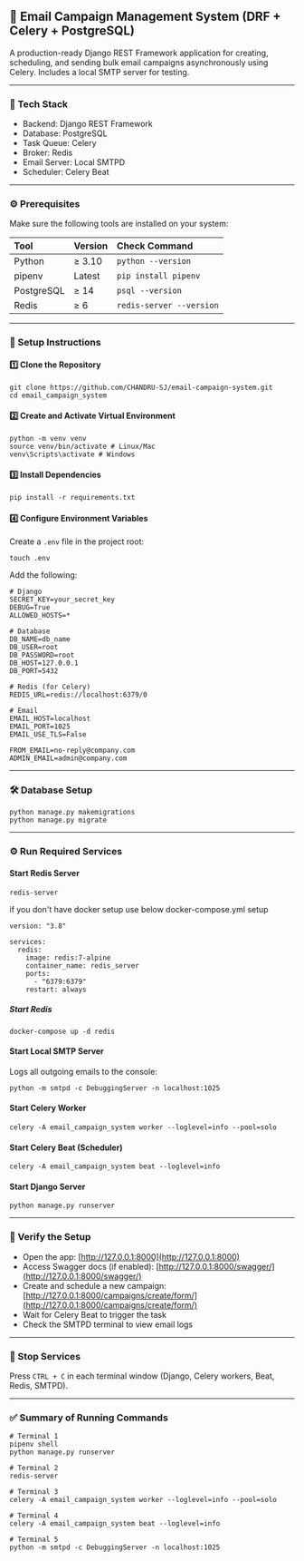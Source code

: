## 📧 Email Campaign Management System (DRF + Celery + PostgreSQL)

A production-ready Django REST Framework application for creating, scheduling, and sending bulk email campaigns asynchronously using Celery. Includes a local SMTP server for testing.

***

### 🧱 Tech Stack

- Backend: Django REST Framework
- Database: PostgreSQL
- Task Queue: Celery
- Broker: Redis
- Email Server: Local SMTPD
- Scheduler: Celery Beat

***

### ⚙️ Prerequisites

Make sure the following tools are installed on your system:


| Tool | Version | Check Command |
| :-- | :-- | :-- |
| Python | ≥ 3.10 | `python --version` |
| pipenv | Latest | `pip install pipenv` |
| PostgreSQL | ≥ 14 | `psql --version` |
| Redis | ≥ 6 | `redis-server --version` |


***

### 🚀 Setup Instructions

#### 1️⃣ Clone the Repository

```
git clone https://github.com/CHANDRU-SJ/email-campaign-system.git
cd email_campaign_system
```


#### 2️⃣ Create and Activate Virtual Environment

```
python -m venv venv
source venv/bin/activate # Linux/Mac
venv\Scripts\activate # Windows
```


#### 3️⃣ Install Dependencies

```
pip install -r requirements.txt
```


#### 4️⃣ Configure Environment Variables

Create a `.env` file in the project root:

```
touch .env
```

Add the following:

```
# Django
SECRET_KEY=your_secret_key
DEBUG=True
ALLOWED_HOSTS=*

# Database
DB_NAME=db_name
DB_USER=root
DB_PASSWORD=root
DB_HOST=127.0.0.1
DB_PORT=5432

# Redis (for Celery)
REDIS_URL=redis://localhost:6379/0

# Email
EMAIL_HOST=localhost
EMAIL_PORT=1025
EMAIL_USE_TLS=False

FROM_EMAIL=no-reply@company.com
ADMIN_EMAIL=admin@company.com
```


***

### 🛠 Database Setup

```
python manage.py makemigrations
python manage.py migrate
```


***

### ⚙️ Run Required Services

#### Start Redis Server

```
redis-server
```

if you don't have docker setup use below docker-compose.yml setup
```
version: "3.8"

services:
  redis:
    image: redis:7-alpine
    container_name: redis_server
    ports:
      - "6379:6379"
    restart: always
```
##### Start Redis
`docker-compose up -d redis`


#### Start Local SMTP Server

Logs all outgoing emails to the console:

```
python -m smtpd -c DebuggingServer -n localhost:1025
```


#### Start Celery Worker

```
celery -A email_campaign_system worker --loglevel=info --pool=solo
```


#### Start Celery Beat (Scheduler)

```
celery -A email_campaign_system beat --loglevel=info
```


#### Start Django Server

```
python manage.py runserver
```


***

### 🧪 Verify the Setup

- Open the app: [http://127.0.0.1:8000](http://127.0.0.1:8000)
- Access Swagger docs (if enabled): [http://127.0.0.1:8000/swagger/](http://127.0.0.1:8000/swagger/)
- Create and schedule a new campaign: [http://127.0.0.1:8000/campaigns/create/form/](http://127.0.0.1:8000/campaigns/create/form/)
- Wait for Celery Beat to trigger the task
- Check the SMTPD terminal to view email logs

***

### 🧹 Stop Services

Press `CTRL + C` in each terminal window (Django, Celery workers, Beat, Redis, SMTPD).

***

### ✅ Summary of Running Commands

```
# Terminal 1
pipenv shell
python manage.py runserver

# Terminal 2
redis-server

# Terminal 3
celery -A email_campaign_system worker --loglevel=info --pool=solo

# Terminal 4
celery -A email_campaign_system beat --loglevel=info

# Terminal 5
python -m smtpd -c DebuggingServer -n localhost:1025
```